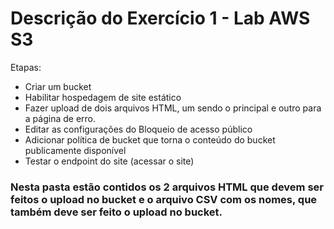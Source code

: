 # Descrição do Exercício 1 - Lab AWS S3

Etapas:

- Criar um bucket
- Habilitar hospedagem de site estático
- Fazer upload de dois arquivos HTML, um sendo o principal e outro para a página de erro.
- Editar as configurações do Bloqueio de acesso público
- Adicionar política de bucket que torna o conteúdo do bucket publicamente disponível
- Testar o endpoint do site (acessar o site)

### Nesta pasta estão contidos os 2 arquivos HTML que devem ser feitos o upload no bucket e o arquivo CSV com os nomes, que também deve ser feito o upload no bucket.